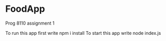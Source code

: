 # FoodApp
Prog 8110 assignment 1

To run this app first write npm i install
To start this app write node index.js


